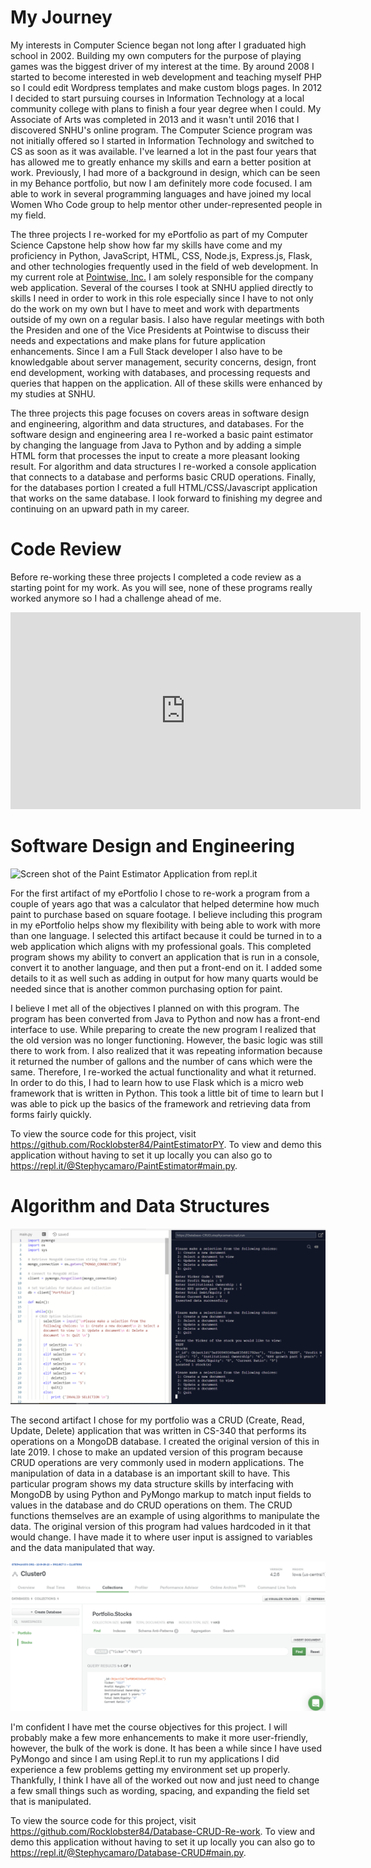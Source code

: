 # My Journey
My interests in Computer Science began not long after I graduated high school in 2002. Building my own computers for the purpose of playing games was the biggest driver of my interest at the time. By around 2008 I started to become interested in web development and teaching myself PHP so I could edit Wordpress templates and make custom blogs pages. In 2012 I decided to start pursuing courses in Information Technology at a local community college with plans to finish a four year degree when I could. My Associate of Arts was completed in 2013 and it wasn't until 2016 that I discovered SNHU's online program. The Computer Science program was not initially offered so I started in Information Technology and switched to CS as soon as it was available. I've learned a lot in the past four years that has allowed me to greatly enhance my skills and earn a better position at work. Previously, I had more of a background in design, which can be seen in my Behance portfolio, but now I am definitely more code focused. I am able to work in several programming languages and have joined my local Women Who Code group to help mentor other under-represented people in my field.

The three projects I re-worked for my ePortfolio as part of my Computer Science Capstone help show how far my skills have come and my proficiency in Python, JavaScript, HTML, CSS, Node.js, Express.js, Flask, and other technologies frequently used in the field of web development. In my current role at <a href="https://www.pointwise.com/" target="_blank" rel="noreferrer noopener">Pointwise, Inc.</a> I am solely responsible for the company web application. Several of the courses I took at SNHU applied directly to skills I need in order to work in this role especially since I have to not only do the work on my own but I have to meet and work with departments outside of my own on a regular basis. I also have regular meetings with both the Presiden and one of the Vice Presidents at Pointwise to discuss their needs and expectations and make plans for future application enhancements. Since I am a Full Stack developer I also have to be knowledgable about server management, security concerns, design, front end development, working with databases, and processing requests and queries that happen on the application. All of these skills were enhanced by my studies at SNHU. 

The three projects this page focuses on covers areas in software design and engineering, algorithm and data structures, and databases. For the software design and engineering area I re-worked a basic paint estimator by changing the language from Java to Python and by adding a simple HTML form that processes the input to create a more pleasant looking result. For algorithm and data structures I re-worked a console application that connects to a database and performs basic CRUD operations. Finally, for the databases portion I created a full HTML/CSS/Javascript application that works on the same database. I look forward to finishing my degree and continuing on an upward path in my career.

# Code Review
Before re-working these three projects I completed a code review as a starting point for my work. As you will see, none of these programs really worked anymore so I had a challenge ahead of me. 
<iframe width="560" height="315" src="https://www.youtube.com/embed/OhfPLNst_Uo" frameborder="0" allow="accelerometer; autoplay; encrypted-media; gyroscope; picture-in-picture" allowfullscreen></iframe>


# Software Design and Engineering
<img src="../PaintEstimatorPY/blob/master/SS-Repl.PNG" alt="Screen shot of the Paint Estimator Application from repl.it" />

For the first artifact of my ePortfolio I chose to re-work a program from a couple of years ago that was a calculator that helped determine how much paint to purchase based on square footage. I believe including this program in my ePortfolio helps show my flexibility with being able to work with more than one language. I selected this artifact because it could be turned in to a web application which aligns with my professional goals. This completed program shows my ability to convert an application that is run in a console, convert it to another language, and then put a front-end on it. I added some details to it as well such as adding in output for how many quarts would be needed since that is another common purchasing option for paint. 

I believe I met all of the objectives I planned on with this program. The program has been converted from Java to Python and now has a front-end interface to use. While preparing to create the new program I realized that the old version was no longer functioning. However, the basic logic was still there to work from. I also realized that it was repeating information because it returned the number of gallons and the number of cans which were the same. Therefore, I re-worked the actual functionality and what it returned. In order to do this, I had to learn how to use Flask which is a micro web framework that is written in Python. This took a little bit of time to learn but I was able to pick up the basics of the framework and retrieving data from forms fairly quickly.

To view the source code for this project, visit https://github.com/Rocklobster84/PaintEstimatorPY. To view and demo this application without having to set it up locally you can also go to https://repl.it/@Stephycamaro/PaintEstimator#main.py.


# Algorithm and Data Structures
<img src="https://github.com/Rocklobster84/Database-CRUD-Re-work/blob/master/SS-Replit.PNG?raw=true" alt="Screen shot of the CRUD Application from repl.it" />

The second artifact I chose for my portfolio was a CRUD (Create, Read, Update, Delete) application that was written in CS-340 that performs its operations on a MongoDB database. I created the original version of this in late 2019. I chose to make an updated version of this program because CRUD operations are very commonly used in modern applications. The manipulation of data in a database is an important skill to have. This particular program shows my data structure skills by interfacing with MongoDB by using Python and PyMongo markup to match input fields to values in the database and do CRUD operations on them. The CRUD functions themselves are an example of using algorithms to manipulate the data. The original version of this program had values hardcoded in it that would change. I have made it to where user input is assigned to variables and the data manipulated that way. 

<img src="https://github.com/Rocklobster84/Database-CRUD-Re-work/blob/master/SS-MongoDB.PNG" alt="Screen shot of the TEST entry in MongoDB Atlas" />

I'm confident I have met the course objectives for this project. I will probably make a few more enhancements to make it more user-friendly, however, the bulk of the work is done. It has been a while since I have used PyMongo and since I am using Repl.it to run my applications I did experience a few problems getting my environment set up properly. Thankfully, I think I have all of the worked out now and just need to change a few small things such as wording, spacing, and expanding the field set that is manipulated.

To view the source code for this project, visit https://github.com/Rocklobster84/Database-CRUD-Re-work. To view and demo this application without having to set it up locally you can also go to https://repl.it/@Stephycamaro/Database-CRUD#main.py.

